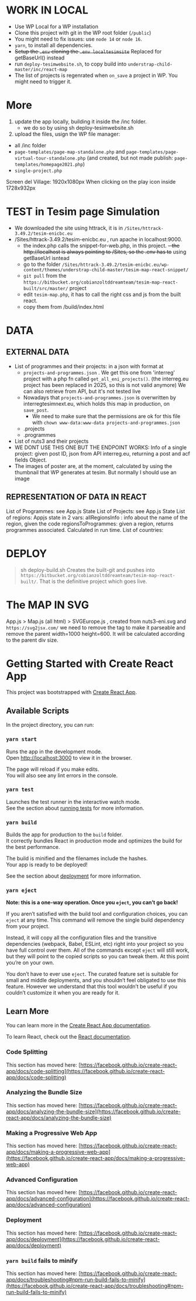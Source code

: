 # WORK IN LOCAL

- Use WP Local for a WP installation
- Clone this project with git in the WP root folder (`/public`)
- You might need to fix issues: use `node 14` or `node 16`.
- `yarn`, to install all dependencies.
- ~~Setup the `.env` cloning the `.env localtesimsite`~~ Replaced for getBaseUrl() instead
- run `deploy-tesimwebsite.sh`, to copy build into `understrap-child-master/inc/react-map`
- The list of projects is regenrated when `on_save` a project in WP. You might need to trigger it.

# More

1. update the app locally, building it inside the /inc folder.
   - we do so by using sh deploy-tesimwebsite.sh
2. upload the files, usign the WP file manager:

- all /inc folder
- `page-templates/page-map-standalone.php` and `page-templates/page-virtual-tour-standalone.php` (and created, but not made publish: `page-templates/homepage2021.php`)
- `single-project.php`

Screen del Village: 1920x1080px
When clicking on the play icon inside 1728x932px

# TEST in Tesim page Simulation

- We downloaded the site using httrack, it is in `/Sites/httrack-3.49.2/tesim-enicbc.eu`
- /Sites/httrack-3.49.2/tesim-enicbc.eu , run apache in localhost:9000.
  - the index.php calls the snippet-for-web.php, in this project.
  ~~- the http://localhost is always pointing to /Sites, so the .env has to~~ using getBaseUrl isntead
  - go to the folder
    `/Sites/httrack-3.49.2/tesim-enicbc.eu/wp-content/themes/understrap-child-master/tesim-map-react-snippet/`
  - `git pull` from the `https://bitbucket.org/cobianzoltddreamteam/tesim-map-react-built/src/master/` project
  - edit `tesim-map.php`, it has to call the right css and js from the built react.
  - copy them from /build/index.html

# DATA

## EXTERNAL DATA

- List of programmes and their projects: in a json with format at
  - `projects-and-programmes.json` . We get this one from 'interreg' project with a php fn called `get_all_eni_projects()`. (the interreg.eu project has been replaced in 2025, so this is not valid anymore)  We can also retrieve from API, but it's not tested live
  - Nowadays that `projects-and-programmes.json` is overwritten by interregtesimnext.eu, which holds this map in production, on `save_post`.
    - We need to make sure that the permissions are ok for this file with `chown www-data:www-data projects-and-programmes.json`
  - .projects
  - .programmes
- List of nuts3 and their projects
- WE DONT USE THIS ONE BUT THE ENDPOINT WORKS: Info of a single project: given post ID, json from API interreg.eu, returning a post and acf fields Object.
- The images of poster are, at the moment, calculated by using the thumbnail that WP generates at tesim. But normally I should use an image

## REPRESENTATION OF DATA IN REACT

List of Programmes: see App.js State
List of Projects: see App.js State
List of regions: Appjs state in 2 vars:
allRegionsInfo : info about the name of the region, given the code
regionsToProgrammes: given a region, returns programmes associated. Calculated in run time.
List of countries:

# DEPLOY

> sh deploy-build.sh
> Creates the built-git and pushes into `https://bitbucket.org/cobianzoltddreamteam/tesim-map-react-built/`. That is the definitive project which goes live.

# The MAP IN SVG

App.js > Map.js (all html) > SVGEurope.js , created from nuts3-eni.svg
and `https://svg2jsx.com/`
we need to remove the <def> tag to make it parseable
and remove the parent width=1000 height=600. It will be calculated according to the parent div size.

# Getting Started with Create React App

This project was bootstrapped with [Create React App](https://github.com/facebook/create-react-app).

## Available Scripts

In the project directory, you can run:

### `yarn start`

Runs the app in the development mode.\
Open [http://localhost:3000](http://localhost:3000) to view it in the browser.

The page will reload if you make edits.\
You will also see any lint errors in the console.

### `yarn test`

Launches the test runner in the interactive watch mode.\
See the section about [running tests](https://facebook.github.io/create-react-app/docs/running-tests) for more information.

### `yarn build`

Builds the app for production to the `build` folder.\
It correctly bundles React in production mode and optimizes the build for the best performance.

The build is minified and the filenames include the hashes.\
Your app is ready to be deployed!

See the section about [deployment](https://facebook.github.io/create-react-app/docs/deployment) for more information.

### `yarn eject`

**Note: this is a one-way operation. Once you `eject`, you can’t go back!**

If you aren’t satisfied with the build tool and configuration choices, you can `eject` at any time. This command will remove the single build dependency from your project.

Instead, it will copy all the configuration files and the transitive dependencies (webpack, Babel, ESLint, etc) right into your project so you have full control over them. All of the commands except `eject` will still work, but they will point to the copied scripts so you can tweak them. At this point you’re on your own.

You don’t have to ever use `eject`. The curated feature set is suitable for small and middle deployments, and you shouldn’t feel obligated to use this feature. However we understand that this tool wouldn’t be useful if you couldn’t customize it when you are ready for it.

## Learn More

You can learn more in the [Create React App documentation](https://facebook.github.io/create-react-app/docs/getting-started).

To learn React, check out the [React documentation](https://reactjs.org/).

### Code Splitting

This section has moved here: [https://facebook.github.io/create-react-app/docs/code-splitting](https://facebook.github.io/create-react-app/docs/code-splitting)

### Analyzing the Bundle Size

This section has moved here: [https://facebook.github.io/create-react-app/docs/analyzing-the-bundle-size](https://facebook.github.io/create-react-app/docs/analyzing-the-bundle-size)

### Making a Progressive Web App

This section has moved here: [https://facebook.github.io/create-react-app/docs/making-a-progressive-web-app](https://facebook.github.io/create-react-app/docs/making-a-progressive-web-app)

### Advanced Configuration

This section has moved here: [https://facebook.github.io/create-react-app/docs/advanced-configuration](https://facebook.github.io/create-react-app/docs/advanced-configuration)

### Deployment

This section has moved here: [https://facebook.github.io/create-react-app/docs/deployment](https://facebook.github.io/create-react-app/docs/deployment)

### `yarn build` fails to minify

This section has moved here: [https://facebook.github.io/create-react-app/docs/troubleshooting#npm-run-build-fails-to-minify](https://facebook.github.io/create-react-app/docs/troubleshooting#npm-run-build-fails-to-minify)
